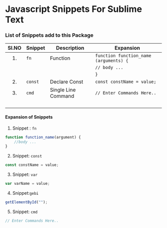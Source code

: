 # Javascript Snippets For Sublime Text

### List of Snippets add to this Package

| SI.NO | Snippet | Description         | Expansion                              |
| :---: | ------- | ------------------- | -------------------------------------- |
|  1.   | `fn`    | Function            | `function function_name (arguments) {` |
|       |         |                     | 	`// body ...`                    |      
|       |         |                     | `}`                                    |
|  2.   | `const` | Declare Const       | `const constName = value;`             |
|  3.   | `cmd`   | Single Line Command | `// Enter Commands Here..`             |
|       |         |                     |                                        |
|       |         |                     |                                        |
|       |         |                     |                                        |
|       |         |                     |                                        |

#### Expansion of Snippets

1. Snippet : `fn`

```js
function function_name(argument) {
	//body ...
}
```

2. Snippet: `const`

```js
const constName = value;
```

3. Snippet: `var`

```js
var varName = value;
```

4. Snippet:`gebi`

```js
getElementById("");
```

5. Snippet: `cmd`

```js
// Enter Commands Here..
```
